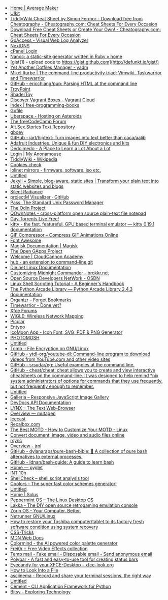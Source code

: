 - [Home | Average Maker](https://averagemaker.com/) <!-- TAGS: diy,make,micro computing,circuit boards,hackable,micro processors -->
- [UIkit](https://getuikit.com/) <!-- TAGS: design,development,web ui,site frontend,web development -->
- [TiddlyWiki Cheat Sheet by Simon Fermor - Download free from Cheatography - Cheatography.com: Cheat Sheets For Every Occasion](https://cheatography.com/simon-fermor/cheat-sheets/tiddlywiki/) <!-- TAGS: tiddlywiki,cheatsheets,personal,wiki -->
- [Download Free Cheat Sheets or Create Your Own! - Cheatography.com: Cheat Sheets For Every Occasion](https://cheatography.com/) <!-- TAGS: cheatsheets,cli,coding intro,development,linux,programming,site backend,site frontend -->
- [GoAccess - Visual Web Log Analyzer](https://goaccess.io/) <!-- TAGS: log analyzer,server admin,web log -->
- [NextDNS](https://my.nextdns.io) <!-- TAGS: dns,personal,privacy centered -->
- [cPanel Login](https://premium136.web-hosting.com:2083) <!-- TAGS: cpanel,namecheap,personal,rootofpi -->
- [Nanoc: a static-site generator written in Ruby » home](https://nanoc.ws/) <!-- TAGS: site backend,static site generator,cli,development,rootofpi,ruby,web development,blogging -->
- [gist(1) - upload code to https://gist.github.com](http://defunkt.io/gist/) <!-- TAGS: cli,gist,github,ruby -->
- [Yet Another Dotfiles Manager - yadm](https://yadm.io) <!-- TAGS: cli,dot files,linux -->
- [Mikel Iturbe | The command-line productivity triad: Vimwiki, Taskwarrior and Timewarrior](https://iturbe.info/2017/10/the-command-line-productivity-triad-vimwiki-taskwarrior-timewarrior/) <!-- TAGS: cli,taskwarrior,timewarrior,wiki,blog post -->
- [GitHub - ericchiang/pup: Parsing HTML at the command line](https://github.com/EricChiang/pup) <!-- TAGS: cli,http parser -->
- [TroyPoint](https://troypoint.com/) <!-- TAGS: kodi,android tv,torrent -->
- [ShaderToy](https://www.shadertoy.com/) <!-- TAGS: shadertoy,shader -->
- [Discover Vagrant Boxes - Vagrant Cloud](https://app.vagrantup.com/boxes/search) <!-- TAGS: cloud,development environment,development -->
- [Index | free-programming-books](https://ebookfoundation.github.io/free-programming-books/free-programming-books.html) <!-- TAGS: ebooks,free learning,programming -->
- [Gofile](https://gofile.io) <!-- TAGS: file hosting,privacy centered,web app -->
- [Uberspace - Hosting on Asteroids](https://uberspace.de/en/product/#) <!-- TAGS: web hosting -->
- [The freeCodeCamp Forum](https://forum.freecodecamp.org/top/daily) <!-- TAGS: coding intro,forum -->
- [Alt.Sex.Stories Text Repository](https://www.asstr.org/) <!-- TAGS: lit erotica,porn,sex -->
- [gbdev](https://gbdev.io/) <!-- TAGS: development community,gameboy development,games,homebrew,development -->
- [GitHub - jart/hiptext: Turn images into text better than caca/aalib](https://github.com/jart/hiptext) <!-- TAGS: cli,command line toy,image manipulation,image to ascii -->
- [Adafruit Industries, Unique & fun DIY electronics and kits](https://www.adafruit.com/) <!-- TAGS: arduino,circuit boards,hackable,micro processors,diy -->
- [Dedoimedo - A Place to Learn a Lot About a Lot](https://www.dedoimedo.com) <!-- TAGS: blog,linux,software reviews -->
- [Login | My Anonamouse](https://www.myanonamouse.net/) <!-- TAGS: ebooks,epub,mobi,private tracker,torrent -->
- [TiddlyWiki - Wikipedia](https://en.m.wikipedia.org/wiki/TiddlyWiki) <!-- TAGS: tiddlywiki -->
- [Cookies check](https://edition.pagesuite-professional.co.uk/html5/reader/production/default.aspx?pubname=&edid=06c3d769-1bb8-4812-85af-583769eba825) <!-- TAGS: fetish,gear,recon annual,sex -->
- [lolinet mirrors - firmware, software, iso etc.](https://mirrors.lolinet.com) <!-- TAGS: android,firmware,motorola -->
- [Untitled](https://www.pexels.com/) <!-- TAGS: development,stock images -->
- [Jekyll • Simple, blog-aware, static sites | Transform your plain text into static websites and blogs](https://jekyllrb.com/) <!-- TAGS: ruby,static site generator,web development,blogging,site frontend,site backend -->
- [Silent Radiance](https://silentradiance.com/) <!-- TAGS: music,shared music space,silent disco -->
- [projectM Visualizer · GitHub](https://github.com/projectM-visualizer) <!-- TAGS: music,music visualization -->
- [Pass: The Standard Unix Password Manager](https://www.passwordstore.org/) <!-- TAGS: cli,password -->
- [The Odin Project](https://www.theodinproject.com/) <!-- TAGS: coding intro,design,development,development community,free learning,forum,programming,ruby,site backend,site frontend,web development,javascript,ruby on rails,html,css -->
- [QOwnNotes - cross-platform open source plain-text file notepad](https://www.qownnotes.org/) <!-- TAGS: notepad,open source,privacy centered,todo -->
- [Gay Torrents Live Free!](https://www.gay-torrents.net/torrentslist.php) <!-- TAGS: porn,torrent -->
- [kitty - the fast, featureful, GPU based terminal emulator — kitty 0.19.1 documentation](https://sw.kovidgoyal.net/kitty/index.html) <!-- TAGS: cli,linux,terminal -->
- [GIF Compressor – Compress GIF Animations Online](https://gifcompressor.com/) <!-- TAGS: gif,image manipulation,web app -->
- [Font Awesome](https://fontawesome.com/) <!-- TAGS: design,development,font,web frontend -->
- [Magisk Documentation | Magisk](https://topjohnwu.github.io/Magisk/) <!-- TAGS: android,custom recovery,magisk,phone unlocking -->
- [The Open GApps Project](https://opengapps.org/) <!-- TAGS: android,custom rom,open source -->
- [Welcome | CloudCannon Academy](https://learn.cloudcannon.com) <!-- TAGS: frontmatter,jekyll,site backend,site frontend,static site generator,tutorial,documentation,blogging,howto,web hosting -->
- [hub - an extension to command-line git](https://hub.github.com) <!-- TAGS: cli,development,github -->
- [Die.net Linux Documentation](https://linux.die.net) <!-- TAGS: bash scripting,cli,howto,linux,programming,tutorial,bash -->
- [Customizing Midnight Commander - brokkr.net](https://brokkr.net/2020/06/30/customizing-midnight-commander/) <!-- TAGS: blog post,cli,howto,linux,midnight commander,tutorial -->
- [Open Source Developers NetWork - OSDN](https://osdn.net) <!-- TAGS: development,development network,open source,programs -->
- [Linux Shell Scripting Tutorial - A Beginner's Handbook](https://bash.cyberciti.biz/guide/Main_Page) <!-- TAGS: bash scripting,cli,howto,linux,tutorial,programming,bash -->
- [The Python Arcade Library — Python Arcade Library 2.4.3 documentation](https://arcade.academy/index.html) <!-- TAGS: animation,game development,programming,python -->
- [Organizr – Forget Bookmarks](https://organizr.app/) <!-- TAGS: control center,landing page,linux -->
- [Timewarrior - Done yet?](https://timewarrior.net/) <!-- TAGS: cli,linux,timewarrior -->
- [Xfce Forums](https://forum.xfce.org/) <!-- TAGS: forum,linux,xfce -->
- [WiGLE: Wireless Network Mapping](https://wigle.net/) <!-- TAGS: cool project,wardriving,wifi mapping -->
- [Picular](https://picular.co/) <!-- TAGS: color generator,design,web app -->
- [Entypo](http://www.entypo.com) <!-- TAGS: design,font,glyphs -->
- [IcoMoon App - Icon Font, SVG, PDF & PNG Generator](https://icomoon.io/app/#/select) <!-- TAGS: glyph font,icon font,icons,web app -->
- [PHOTOMOSH](https://photomosh.com) <!-- TAGS: glitching,photo manipulation,web app -->
- [Untitled](https://www.protondb.com) <!-- TAGS: gaming,linux,steam -->
- [Tomb :: File Encryption on GNU/Linux](https://www.dyne.org/software/tomb/) <!-- TAGS: linux,privacy -->
- [GitHub - ytdl-org/youtube-dl: Command-line program to download videos from YouTube.com and other video sites](https://github.com/ytdl-org/youtube-dl) <!-- TAGS: cli,linux,video downloader -->
- [GitHub - srsudar/eg: Useful examples at the command line.](https://github.com/srsudar/eg) <!-- TAGS: cheatsheets,cli,howto,linux -->
- [GitHub - cheat/cheat: cheat allows you to create and view interactive cheatsheets on the command-line. It was designed to help remind *nix system administrators of options for commands that they use frequently, but not frequently enough to remember.](https://github.com/cheat/cheat) <!-- TAGS: cheatsheets,cli,howto,linux -->
- [Untitled](https://www.pygame.org/) <!-- TAGS: development,game development,python,python library -->
- [Galleria – Responsive JavaScript Image Gallery](https://galleriajs.github.io) <!-- TAGS: javascript,photograph gallery,photography,web development -->
- [DevDocs API Documentation](https://devdocs.io/) <!-- TAGS: development,documentation,howto,web app -->
- [LYNX – The Text Web-Browser](https://lynx.invisible-island.net/) <!-- TAGS: cli,linux,software,text based,web browser -->
- [Overview — mutagen](https://mutagen.readthedocs.io/) <!-- TAGS: cli,id3 tag editor,pip,python,python library -->
- [Icecast](https://icecast.org/) <!-- TAGS: cli,linux,media jukebox,music -->
- [Recalbox.com](https://www.recalbox.com) <!-- TAGS: emulation,linux,mpc,video games -->
- [The Best MOTD - How to Customize Your MOTD - Linux](http://mewbies.com/how_to_customize_your_console_login_message_tutorial.htm) <!-- TAGS: cli,howto,linux,motd,tutorial -->
- [Convert document, image, video and audio files online](https://www.aconvert.com) <!-- TAGS: file conversion,web app -->
- [rsync](https://rsync.samba.org) <!-- TAGS: cli,linux,rsync -->
- [Overview - jrnl](https://jrnl.sh/overview/) <!-- TAGS: blogging,cli,command line tools,jounraling,linux -->
- [GitHub - dylanaraps/pure-bash-bible: 📖 A collection of pure bash alternatives to external processes.](https://github.com/dylanaraps/pure-bash-bible) <!-- TAGS: bash scripting,howto,tutorial,script,bash,cli,coding intro,linux -->
- [GitHub - Idnan/bash-guide: A guide to learn bash](https://github.com/Idnan/bash-guide) <!-- TAGS: bash scripting,howto,linux,programming,tutorial -->
- [Home — pyglet](http://pyglet.org/) <!-- TAGS: game development,multimedia developmemt,python,python library -->
- [INT 10h](https://int10h.org/) <!-- TAGS: bitmap fonts,font,pixel -->
- [ShellCheck – shell script analysis tool](https://www.shellcheck.net/) <!-- TAGS: cli,code formatter,development,linter,shell code,static code analysis,web app,bash,bash scripting,programming -->
- [Coolors - The super fast color schemes generator!](https://coolors.co) <!-- TAGS: color scheme,design,web frontend -->
- [Untitled](https://pexels.com) <!-- TAGS: design,photography,stock images,web frontend -->
- [Home | Solus](https://getsol.us/home/) <!-- TAGS: linux,linux distro,os -->
- [Peppermint OS – The Linux Desktop OS](https://peppermintos.com/) <!-- TAGS: distro,linux,os -->
- [Lakka - The DIY open source retrogaming emulation console](http://www.lakka.tv/) <!-- TAGS: gaming,linux,linux distro,retroocnsole -->
- [Zorin OS - Your Computer. Better.](https://zorinos.com/) <!-- TAGS: linux,linux distro,os -->
- [Netrunner GNU/Linux](https://www.netrunner.com/) <!-- TAGS: linux,linux distro,os -->
- [How to restore your Toshiba computer/tablet to its factory fresh software condition using system recovery](https://support.dynabook.com/support/viewContentDetail?contentId=2737864) <!-- TAGS: personal,toshiba laptop -->
- [CSS-Tricks](https://css-tricks.com/) <!-- TAGS: css,howto,tutorial,web frontend -->
- [MDN Web Docs](https://developer.mozilla.org/en-US/) <!-- TAGS: dev docs,development,howto,tutorial,web backend,web frontend -->
- [Colormind - the AI powered color palette generator](http://colormind.io/) <!-- TAGS: ui,ux,web frontend,color scheme -->
- [Frei0r :: Free Video Effects collection](https://www.dyne.org/software/frei0r/) <!-- TAGS: ffmpeg,video effect plugin,video effects -->
- [Temp mail - Fake email - Disposable email - Send anonymous email](https://tempmail.ninja/) <!-- TAGS: privacy,temp email,web app -->
- [Polybar - A fast and easy-to-use tool for creating status bars](https://polybar.github.io) <!-- TAGS: desktop environment,linux,taskbar -->
- [Eyecandy for your XFCE-Desktop - xfce-look.org](https://www.xfce-look.org/browse/cat/) <!-- TAGS: linux,theming,xfce -->
- [How to Look Into a File](https://filext.com/faq/look_into_files.html) <!-- TAGS: data extraction,file hacking,hexedit,howto,tutorial. faq -->
- [asciinema - Record and share your terminal sessions, the right way](https://asciinema.org) <!-- TAGS: cli,cli toys,linux,terminal -->
- [Untitled](http://www.resetsurvivor.com/) <!-- TAGS: art,artist,pixel art -->
- [Cement - CLI Application Framework for Python](https://builtoncement.com/) <!-- TAGS: cli,development,python -->
- [Bitsy - Exploring Technology](https://www.exploring.technology/learn/bitsy) <!-- TAGS: art generation,game dev,small world -->
